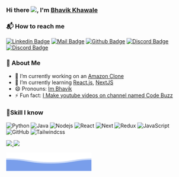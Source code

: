 ### Hi there <img height="25em" src="https://user-images.githubusercontent.com/1303154/88677602-1635ba80-d120-11ea-84d8-d263ba5fc3c0.gif"/>, I'm [Bhavik Khawale](https://www.linkedin.com/in/bhavik-khawale/)

### 📬 How to reach me

[![Linkedin Badge](https://img.shields.io/badge/-LINKEDIN-blue?style=flat-square&logo=Linkedin&logoColor=white&link=https://www.linkedin.com/in/karthiknedunchezhiyan/)](https://www.linkedin.com/in/bhavik-khawale/)
[![Mail Badge](https://img.shields.io/badge/-GMAIL-D14836?style=flat-square&logo=Gmail&logoColor=white)](mailto:bhavikkhawale@gmail.com)
[![Github Badge](https://img.shields.io/badge/-GITHUB-black?style=flat-square&logo=Github&logoColor=white)](mailto:bhavikkhawale@gmail.com)
[![Discord Badge](https://img.shields.io/badge/-DISCORD-7289da?style=flat-square&logo=discord&logoColor=white)](https://discord.com/users/Bhavik%20khawale#8876)
[![Discord Badge](https://img.shields.io/badge/-YOUTUBE-red?style=flat-square&logo=youtube&logoColor=white)](https://www.youtube.com/channel/UCse9zFd0-n8w7fcCxStOzTg)

### 🚀 About Me

- 🔭 I’m currently working on an [Amazon Clone](https://amazon-silk.vercel.app/)
- 🌱 I’m currently learning [React.js](https://reactjs.org/), [NextJS](https://nextjs.org/)<!-- - 📫 How to reach me: [E-Mail](mailto:bhavikkhawale@gmail.com), [Linkedin](😊) -->
- 😄 Pronouns: [Im Bhavik](https://www.youtube.com/channel/UCse9zFd0-n8w7fcCxStOzTg)
- ⚡ Fun fact: [I Make youtube videos on channel named Code Buzz](https://www.youtube.com/channel/UCse9zFd0-n8w7fcCxStOzTg)

### 🤹Skill I know

![Python](https://img.shields.io/badge/-Python-black?style=flat-square&logo=Python)
![Java](https://img.shields.io/badge/-Java-black?style=flat-square&logo=java)
![Nodejs](https://img.shields.io/badge/-Nodejs-black?style=flat-square&logo=Node.js)
![React](https://img.shields.io/badge/-React.JS-black?style=flat-square&logo=react)
![Next](https://img.shields.io/badge/-Next.JS-black?style=flat-square&logo=next.js)
![Redux](https://img.shields.io/badge/-Redux-black?style=flat-square&logo=redux)
![JavaScript](https://img.shields.io/badge/-JavaScript-black?style=flat-square&logo=javascript)
![GitHub](https://img.shields.io/badge/-GitHub-black?style=flat-square&logo=Github)
![Tailwindcss](https://img.shields.io/badge/-TailwindCSS-black?style=flat-square&logo=Tailwindcss)


<a href="https://github.com/Bhavik-k">
  <img height="150em" src="https://github-readme-stats.vercel.app/api?username=Bhavik-k&show_icons=true&theme=tokyonight&count_private=true" />
  <img height="150em" src="https://github-readme-stats-eight-theta.vercel.app/api/top-langs/?username=Bhavik-k&layout=compact&langs_count=8&theme=tokyonight&hide=html,css" />
</a>

![Wave](https://raw.githubusercontent.com/KarthikNedunchezhiyan/KarthikNedunchezhiyan/main/wave.svg)
